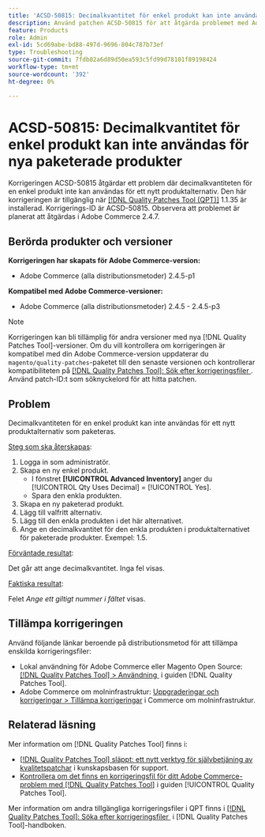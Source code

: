 ```yaml
---
title: 'ACSD-50815: Decimalkvantitet för enkel produkt kan inte användas för nya paketerade produkter'
description: Använd patchen ACSD-50815 för att åtgärda problemet med Adobe Commerce där decimalkvantiteten för en enkel produkt inte kan användas för ett nytt produktalternativ.
feature: Products
role: Admin
exl-id: 5cd69abe-bd88-497d-9696-804c787b73ef
type: Troubleshooting
source-git-commit: 7fdb02a6d89d50ea593c5fd99d78101f89198424
workflow-type: tm+mt
source-wordcount: '392'
ht-degree: 0%

---
```


# ACSD-50815: Decimalkvantitet för enkel produkt kan inte användas för nya paketerade produkter

Korrigeringen ACSD-50815 åtgärdar ett problem där decimalkvantiteten för en enkel produkt inte kan användas för ett nytt produktalternativ. Den här korrigeringen är tillgänglig när [[!DNL Quality Patches Tool (QPT)]](https://experienceleague.adobe.com/sv/docs/commerce-operations/tools/quality-patches-tool/quality-patches-tool-to-self-serve-quality-patches) 1.1.35 är installerad. Korrigerings-ID är ACSD-50815. Observera att problemet är planerat att åtgärdas i Adobe Commerce 2.4.7.

## Berörda produkter och versioner

**Korrigeringen har skapats för Adobe Commerce-version:**

* Adobe Commerce (alla distributionsmetoder) 2.4.5-p1

**Kompatibel med Adobe Commerce-versioner:**

* Adobe Commerce (alla distributionsmetoder) 2.4.5 - 2.4.5-p3

>[!NOTE]
>
>Korrigeringen kan bli tillämplig för andra versioner med nya [!DNL Quality Patches Tool]-versioner. Om du vill kontrollera om korrigeringen är kompatibel med din Adobe Commerce-version uppdaterar du `magento/quality-patches`-paketet till den senaste versionen och kontrollerar kompatibiliteten på [[!DNL Quality Patches Tool]: Sök efter korrigeringsfiler &#x200B;](https://experienceleague.adobe.com/tools/commerce-quality-patches/index.html?lang=sv-SE). Använd patch-ID:t som söknyckelord för att hitta patchen.

## Problem

Decimalkvantiteten för en enkel produkt kan inte användas för ett nytt produktalternativ som paketeras.

<u>Steg som ska återskapas</u>:

1. Logga in som administratör.
1. Skapa en ny enkel produkt.
   * I fönstret **[!UICONTROL Advanced Inventory]** anger du [!UICONTROL Qty Uses Decimal] = [!UICONTROL Yes].
   * Spara den enkla produkten.
1. Skapa en ny paketerad produkt.
1. Lägg till valfritt alternativ.
1. Lägg till den enkla produkten i det här alternativet.
1. Ange en decimalkvantitet för den enkla produkten i produktalternativet för paketerade produkter. Exempel: 1.5.

<u>Förväntade resultat</u>:

Det går att ange decimalkvantitet. Inga fel visas.

<u>Faktiska resultat</u>:

Felet *Ange ett giltigt nummer i fältet* visas.

## Tillämpa korrigeringen

Använd följande länkar beroende på distributionsmetod för att tillämpa enskilda korrigeringsfiler:

* Lokal användning för Adobe Commerce eller Magento Open Source: [[!DNL Quality Patches Tool] > Användning &#x200B;](/help/tools/quality-patches-tool/usage.md) i guiden [!DNL Quality Patches Tool].
* Adobe Commerce om molninfrastruktur: [Uppgraderingar och korrigeringar > Tillämpa korrigeringar](https://experienceleague.adobe.com/docs/commerce-cloud-service/user-guide/develop/upgrade/apply-patches.html?lang=sv-SE) i Commerce om molninfrastruktur.

## Relaterad läsning

Mer information om [!DNL Quality Patches Tool] finns i:

* [[!DNL Quality Patches Tool] släppt: ett nytt verktyg för självbetjäning av kvalitetspatchar](https://experienceleague.adobe.com/sv/docs/commerce-operations/tools/quality-patches-tool/quality-patches-tool-to-self-serve-quality-patches) i kunskapsbasen för support.
* [Kontrollera om det finns en korrigeringsfil för ditt Adobe Commerce-problem med  [!DNL Quality Patches Tool]](/help/tools/quality-patches-tool/patches-available-in-qpt/check-patch-for-magento-issue-with-magento-quality-patches.md) i guiden [!UICONTROL Quality Patches Tool].


Mer information om andra tillgängliga korrigeringsfiler i QPT finns i [[!DNL Quality Patches Tool]: Söka efter korrigeringsfiler &#x200B;](https://experienceleague.adobe.com/tools/commerce-quality-patches/index.html?lang=sv-SE) i [!DNL Quality Patches Tool]-handboken.
